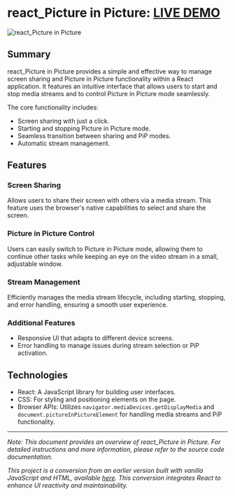 # react_Picture in Picture: [LIVE DEMO](https://shcoobz.github.io/react_picture-in-picture/)

![react_Picture in Picture](public/img/react-picture-in-picture.png)

## Summary

react_Picture in Picture provides a simple and effective way to manage screen sharing and Picture in Picture functionality within a React application. It features an intuitive interface that allows users to start and stop media streams and to control Picture in Picture mode seamlessly.

The core functionality includes:

- Screen sharing with just a click.
- Starting and stopping Picture in Picture mode.
- Seamless transition between sharing and PiP modes.
- Automatic stream management.

## Features

### Screen Sharing

Allows users to share their screen with others via a media stream. This feature uses the browser's native capabilities to select and share the screen.

### Picture in Picture Control

Users can easily switch to Picture in Picture mode, allowing them to continue other tasks while keeping an eye on the video stream in a small, adjustable window.

### Stream Management

Efficiently manages the media stream lifecycle, including starting, stopping, and error handling, ensuring a smooth user experience.

### Additional Features

- Responsive UI that adapts to different device screens.
- Error handling to manage issues during stream selection or PiP activation.

## Technologies

- React: A JavaScript library for building user interfaces.
- CSS: For styling and positioning elements on the page.
- Browser APIs: Utilizes `navigator.mediaDevices.getDisplayMedia` and `document.pictureInPictureElement` for handling media streams and PiP functionality.

---

_Note: This document provides an overview of react_Picture in Picture. For detailed instructions and more information, please refer to the source code documentation._

_This project is a conversion from an earlier version built with vanilla JavaScript and HTML, available [here](https://github.com/Shcoobz/basicJS_picture-in-picture/). This conversion integrates React to enhance UI reactivity and maintainability._
